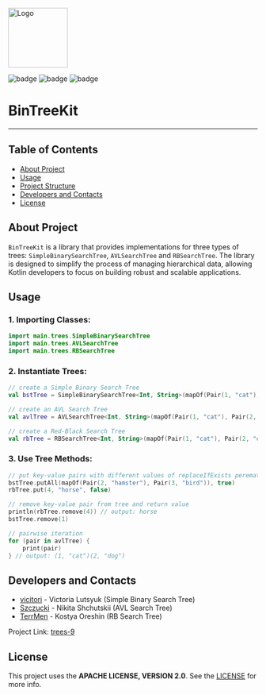 <br />
<div align="">
  <a href="https://github.com/github_username/repo_name">
    <img src="images/logo.png" alt="Logo" width="120" height="120">
  </a>
</div>
<p><img alt="badge" src="https://img.shields.io/badge/Kotlin-0095D5?&style=for-the-badge&logo=kotlin&logoColor=white"/>
<img alt="badge" src="https://img.shields.io/badge/gradle-02303A?style=for-the-badge&logo=gradle&logoColor=white"/>
<img alt="badge" src="https://img.shields.io/badge/Junit5-25A162?style=for-the-badge&logo=junit5&logoColor=white"/></p>

# BinTreeKit
___


## Table of Contents
- [About Project](#about-project)
- [Usage](#usage)
- [Project Structure](#project-structure)
- [Developers and Contacts](#developers-and-contacts)
- [License](#license)


## About Project
`BinTreeKit` is a library that provides implementations for three types of trees: `SimpleBinarySearchTree`, `AVLSearchTree` and `RBSearchTree`. The library is designed to simplify the process of managing hierarchical data, allowing Kotlin developers to focus on building robust and scalable applications.


## Usage
### 1. **Importing Classes**:
```kotlin
import main.trees.SimpleBinarySearchTree
import main.trees.AVLSearchTree
import main.trees.RBSearchTree
```
### 2. **Instantiate Trees**:
```kotlin
// create a Simple Binary Search Tree
val bstTree = SimpleBinarySearchTree<Int, String>(mapOf(Pair(1, "cat"), Pair(2, "dog")))

// create an AVL Search Tree
val avlTree = AVLSearchTree<Int, String>(mapOf(Pair(1, "cat"), Pair(2, "dog")))

// create a Red-Black Search Tree
val rbTree = RBSearchTree<Int, String>(mapOf(Pair(1, "cat"), Pair(2, "dog")))
```
### 3. **Use Tree Methods**:
```kotlin
// put key-value pairs with different values of replaceIfExists perematers
bstTree.putAll(mapOf(Pair(2, "hamster"), Pair(3, "bird")), true)
rbTree.put(4, "horse", false)

// remove key-value pair from tree and return value 
println(rbTree.remove(4)) // output: horse
bstTree.remove(1)

// pairwise iteration
for (pair in avlTree) {
    print(pair)
} // output: (1, "cat")(2, "dog")
```


[//]: # (## Project Structure)


## Developers and Contacts
- [vicitori](https://github.com/vicitori) - Victoria Lutsyuk (Simple Binary Search Tree)
- [Szczucki](https://github.com/Szczucki) - Nikita Shchutskii (AVL Search Tree)
- [TerrMen](https://github.com/TerrMen) - Kostya Oreshin (RB Search Tree)

Project Link: [trees-9](https://github.com/spbu-coding-2023/trees-9.git)


## License
This project uses the **APACHE LICENSE, VERSION 2.0**. See the [LICENSE](LICENSE.md) for more info.


[//]: # (## How to Use )

[//]: # (___)

[//]: # (To use the Tree Library in your Kotlin project, follow these steps:)

[//]: # (1. **Add Dependency**: Add the Tree Library as a dependency in your `build.gradle.kts` file:)

[//]: # (   ```kotlin)

[//]: # (    dependencies {)

[//]: # (       implementation&#40;"com.example:tree-library:1.0.0"&#41;)

[//]: # (    })

[//]: # (2. **Import Classes**: Import the necessary classes from the library into your Kotlin files:)

[//]: # (   ```kotlin)

[//]: # (    import main.trees.*)

[//]: # (    import main.vertexes.InterfaceBSTVertex)

[//]: # (    import main.iterator.TreeIterator)

[//]: # (3. **Instantiate Trees**: Create instances of the tree structures provided by the library, such as Simple Binary Search Tree, AVL Tree, or Red-Black Tree.)

[//]: # (   ```kotlin)

[//]: # (   // Create a Simple Binary Search Tree)

[//]: # (   val bst = SimpleBinarySearchTree<Int, String>&#40;&#41;)

[//]: # (4. **Use Tree Methods**: Utilize the methods provided by the tree classes to insert, remove, search, and traverse tree elements according to your application requirements.)

[//]: # (   ```kotlin)

[//]: # (   // Insert key-value pairs)

[//]: # (   bst.put&#40;5, "Five"&#41;)

[//]: # (   bst.put&#40;3, "Three"&#41;)

[//]: # (   bst.put&#40;7, "Seven"&#41;)

[//]: # (   )
[//]: # (   // Retrieve values)

[//]: # (   println&#40;bst.get&#40;3&#41;&#41; // Output: Three)

[//]: # (   )
[//]: # (   // Remove a key-value pair)

[//]: # (   bst.remove&#40;3&#41;)

[//]: # (   )
[//]: # (   // Iterate over tree elements)

[//]: # (   for &#40;&#40;key, value&#41; in bst&#41; {)

[//]: # (   println&#40;"Key: $key, Value: $value"&#41;)

[//]: # (   })